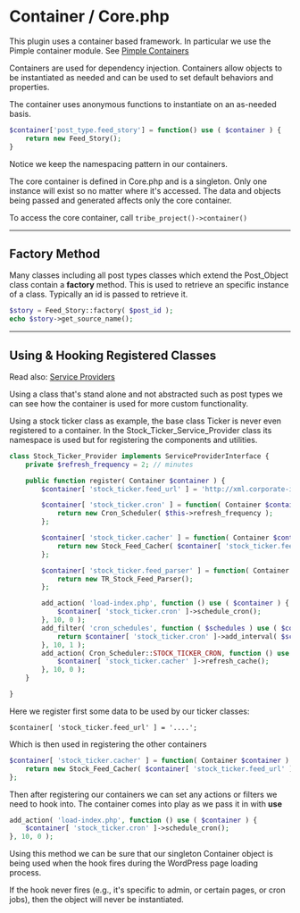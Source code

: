 # Container / Core.php

This plugin uses a container based framework.  In particular we use the Pimple container module. See [Pimple Containers](https://pimple.symfony.com/)

Containers are used for dependency injection.  Containers allow objects to be instantiated as needed and can be used to set default behaviors and properties.

The container uses anonymous functions to instantiate on an as-needed basis.

```php
$container['post_type.feed_story'] = function() use ( $container ) {
    return new Feed_Story();
}
```

Notice we keep the namespacing pattern in our containers.

The core container is defined in Core.php and is a singleton.  Only one instance will exist so no matter where it's accessed. The data and objects being passed and generated affects only the core container.

To access the core container, call `tribe_project()->container()`

---

## Factory Method

Many classes including all post types classes which extend the Post_Object class contain a **factory** method.  This is used to retrieve an specific instance of a class.  Typically an id is passed to retrieve it.

```php
$story = Feed_Story::factory( $post_id );
echo $story->get_source_name();
```

---

## Using & Hooking Registered Classes

Read also: [Service Providers](service-providers.md)

Using a class that's stand alone and not abstracted such as post types we can see how the container is used for more custom functionality.

Using a stock ticker class as example, the base class Ticker is never even registered to a container. In the Stock_Ticker_Service_Provider class its namespace is used but for registering the components and utilities.

```php
class Stock_Ticker_Provider implements ServiceProviderInterface {
	private $refresh_frequency = 2; // minutes

	public function register( Container $container ) {
		$container[ 'stock_ticker.feed_url' ] = 'http://xml.corporate-ir.net/irxmlclient.asp?compID=129198&reqtype=quotes';

		$container[ 'stock_ticker.cron' ] = function( Container $container ) {
			return new Cron_Scheduler( $this->refresh_frequency );
		};

		$container[ 'stock_ticker.cacher' ] = function( Container $container ) {
			return new Stock_Feed_Cacher( $container[ 'stock_ticker.feed_url' ], $container[ 'stock_ticker.feed_parser' ] );
		};

		$container[ 'stock_ticker.feed_parser' ] = function( Container $container ) {
			return new TR_Stock_Feed_Parser();
		};

		add_action( 'load-index.php', function () use ( $container ) {
			$container[ 'stock_ticker.cron' ]->schedule_cron();
		}, 10, 0 );
		add_filter( 'cron_schedules', function ( $schedules ) use ( $container ) {
			return $container[ 'stock_ticker.cron' ]->add_interval( $schedules );
		}, 10, 1 );
		add_action( Cron_Scheduler::STOCK_TICKER_CRON, function () use ( $container ) {
			$container[ 'stock_ticker.cacher' ]->refresh_cache();
		}, 10, 0 );
	}

}
```

Here we register first some data to be used by our ticker classes:

```$container[ 'stock_ticker.feed_url' ] = '....';```

Which is then used in registering the other containers

```php
$container[ 'stock_ticker.cacher' ] = function( Container $container ) {
	return new Stock_Feed_Cacher( $container[ 'stock_ticker.feed_url' ], $container[ 'stock_ticker.feed_parser' ] );
};
```

Then after registering our containers we can set any actions or filters we need to hook into.  The container comes into play as we pass it in with **use**

```php
add_action( 'load-index.php', function () use ( $container ) {
    $container[ 'stock_ticker.cron' ]->schedule_cron();
}, 10, 0 );
```

Using this method we can be sure that our singleton Container object is being used when the hook fires during the WordPress page loading process.

If the hook never fires (e.g., it's specific to admin, or certain pages, or cron jobs), then the object will never be instantiated.